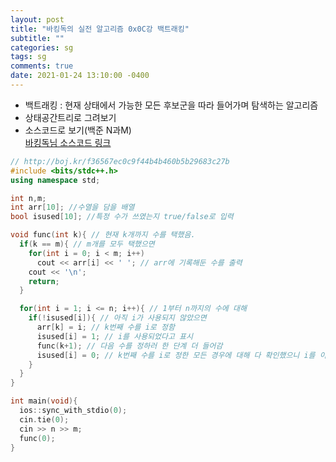 ```yaml
---
layout: post
title: "바킹독의 실전 알고리즘 0x0C강 백트래킹"
subtitle: ""
categories: sg
tags: sg
comments: true
date: 2021-01-24 13:10:00 -0400
--- 
```

- 백트래킹 : 현재 상태에서 가능한 모든 후보군을 따라 들어가며 탐색하는 알고리즘   
- 상태공간트리로 그려보기     
- 소스코드로 보기(백준 N과M)    
[바킹독님 소스코드 링크](https://github.com/encrypted-def/basic-algo-lecture-metarial/blob/master/0x0C/15649.cpp)

```cpp
// http://boj.kr/f36567ec0c9f44b4b460b5b29683c27b
#include <bits/stdc++.h>
using namespace std;

int n,m;
int arr[10]; //수열을 담을 배열
bool isused[10]; //특정 수가 쓰였는지 true/false로 입력

void func(int k){ // 현재 k개까지 수를 택했음.
  if(k == m){ // m개를 모두 택했으면
    for(int i = 0; i < m; i++)
      cout << arr[i] << ' '; // arr에 기록해둔 수를 출력
    cout << '\n';
    return;
  }

  for(int i = 1; i <= n; i++){ // 1부터 n까지의 수에 대해
    if(!isused[i]){ // 아직 i가 사용되지 않았으면
      arr[k] = i; // k번째 수를 i로 정함
      isused[i] = 1; // i를 사용되었다고 표시
      func(k+1); // 다음 수를 정하러 한 단계 더 들어감
      isused[i] = 0; // k번째 수를 i로 정한 모든 경우에 대해 다 확인했으니 i를 이제 사용되지않았다고 명시함.
    }
  }
}

int main(void){
  ios::sync_with_stdio(0);
  cin.tie(0);
  cin >> n >> m;
  func(0);
}
```
